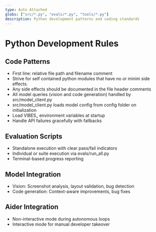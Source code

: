 ```yaml
---
type: Auto Attached
globs: ["src/*.py", "evals/*.py", "tools/*.py"]
description: Python development patterns and coding standards
---
```


# Python Development Rules

## Code Patterns
- First line: relative file path and filename comment
- Strive for self contained python modules that have no or minim side effects.
- Any side effects should be documented in the file header comments
- All model queries (vision and code generation) handled by src/model_client.py
- src/model_client.py loads model config from config folder on initialization
- Load VIBES_ environment variables at startup
- Handle API failures gracefully with fallbacks

## Evaluation Scripts
- Standalone execution with clear pass/fail indicators
- Individual or suite execution via evals/run_all.py
- Terminal-based progress reporting

## Model Integration
- Vision: Screenshot analysis, layout validation, bug detection
- Code generation: Context-aware improvements, bug fixes

## Aider Integration
- Non-interactive mode during autonomous loops
- Interactive mode for manual developer takeover